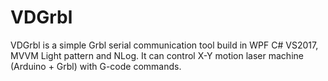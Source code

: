 # VDGrbl
VDGrbl is a simple Grbl serial communication tool build in WPF C# VS2017, MVVM Light pattern and NLog.
It can control X-Y motion laser machine (Arduino + Grbl) with G-code commands.
